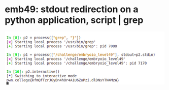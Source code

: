 # emb49: stdout redirection on a python application, script | grep

![declaring p2 first and then inject the p1's output into p2  ](<../.gitbook/assets/image (141).png>)

